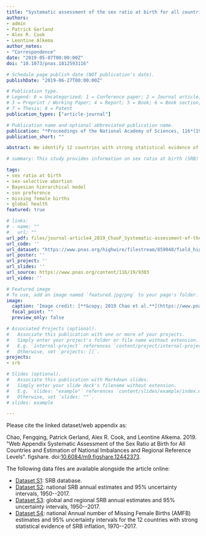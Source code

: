 ```yaml
---
title: "Systematic assessment of the sex ratio at birth for all countries and estimation of national imbalances and regional reference levels"
authors:
- admin
- Patrick Gerland
- Alex R. Cook
- Leontine Alkema
author_notes:
- "Correspondence"
date: "2019-05-07T00:00:00Z"
doi: "10.1073/pnas.1812593116"

# Schedule page publish date (NOT publication's date).
publishDate: "2019-06-27T00:00:00Z"

# Publication type.
# Legend: 0 = Uncategorized; 1 = Conference paper; 2 = Journal article;
# 3 = Preprint / Working Paper; 4 = Report; 5 = Book; 6 = Book section;
# 7 = Thesis; 8 = Patent
publication_types: ["article-journal"]

# Publication name and optional abbreviated publication name.
publication: "*Proceedings of the National Academy of Sciences, 116*(19) 9303--9311"
publication_short: ""

abstract: We identify 12 countries with strong statistical evidence of SRB imbalance during 1970--2017, resulting in 45.0 (95% uncertainty interval [36.4; 54.8]) million missing female births globally. The majority of those missing female births are in China, with 23.1 [16.5; 30.7] million, and in India, with 20.7 [15.5; 26.6] million.

# summary: This study provides information on sex ratio at birth (SRB) reference levels and SRB imbalance.

tags:
- sex ratio at birth
- sex-selective abortion
- Bayesian hierarchical model
- son preference
- missing female births
- global health
featured: true

# links:
# - name: ""
#   url: ""
url_pdf: files/journal-article4_2019_ChaoF_Systematic-assessment-of-the-sex-ratio-at-birth-for-all-countries-and-estimation-of-national-imbalances-and-regional-reference-levels.pdf
url_code: ''
url_dataset: "https://www.pnas.org/highwire/filestream/859048/field_highwire_adjunct_files/0/pnas.1812593116.sapp.pdf"
url_poster: ''
url_project: ''
url_slides: ''
url_source: https://www.pnas.org/content/116/19/9303
url_video: ''

# Featured image
# To use, add an image named `featured.jpg/png` to your page's folder. 
image:
  caption: 'Image credit: [**&copy; 2019 Chao et al.**](https://www.pnas.org/content/116/19/9303)'
  focal_point: ""
  preview_only: false

# Associated Projects (optional).
#   Associate this publication with one or more of your projects.
#   Simply enter your project's folder or file name without extension.
#   E.g. `internal-project` references `content/project/internal-project/index.md`.
#   Otherwise, set `projects: []`.
projects:
- srb

# Slides (optional).
#   Associate this publication with Markdown slides.
#   Simply enter your slide deck's filename without extension.
#   E.g. `slides: "example"` references `content/slides/example/index.md`.
#   Otherwise, set `slides: ""`.
# slides: example

---
```

<div data-badge-details="right" data-badge-type="medium-donut" data-doi="10.1073/pnas.1812593116" data-hide-no-mentions="true" class="altmetric-embed"></div>

Please cite the linked dataset/web appendix as:

Chao, Fengqing, Patrick Gerland, Alex R. Cook, and Leontine Alkema. 2019. "Web Appendix Systematic Assessment of the Sex Ratio at Birth for All Countries and Estimation of National Imbalances and Regional Reference Levels". figshare. doi:[10.6084/m9.figshare.12442373](https://doi.org/10.6084/m9.figshare.12442373).

The following data files are available alongside the article online:

* [Dataset S1](https://www.pnas.org/highwire/filestream/859048/field_highwire_adjunct_files/1/pnas.1812593116.sd01.xlsx): SRB database.
* [Dataset S2](https://www.pnas.org/highwire/filestream/859048/field_highwire_adjunct_files/2/pnas.1812593116.sd02.xlsx): national SRB annual estimates and 95% uncertainty intervals, 1950--2017.
* [Dataset S3](https://www.pnas.org/highwire/filestream/859048/field_highwire_adjunct_files/3/pnas.1812593116.sd03.xlsx): global and regional SRB annual estimates and 95% uncertainty intervals, 1950--2017.
* [Dataset S4](https://www.pnas.org/highwire/filestream/859048/field_highwire_adjunct_files/4/pnas.1812593116.sd04.xlsx): national Annual number of Missing Female Births (AMFB) estimates and 95% uncertainty intervals for the 12 countries with strong statistical evidence of SRB inflation, 1970--2017.
